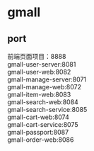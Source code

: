 # gmall
## port
前端页面项目：8888<br/>
gmall-user-server:8081<br/>
gmall-user-web:8082<br/>
gmall-manage-server:8071<br/>
gmall-manage-web:8072<br/>
gmall-item-web:8083<br/>
gmall-search-web:8084<br/>
gmall-search-service:8085<br/>
gmall-cart-web:8074<br/>
gmall-cart-service:8075<br/>
gmall-passport:8087<br/>
gmall-order-web:8086<br/>

